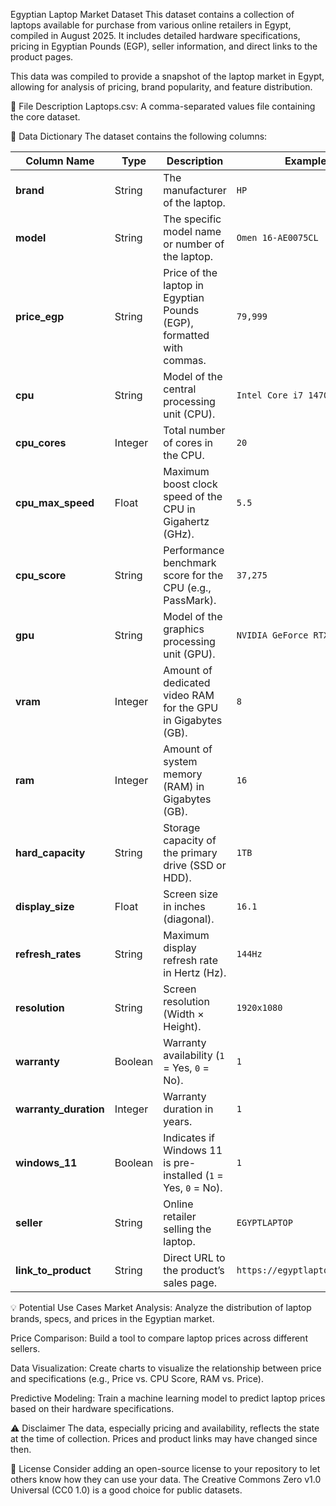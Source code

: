 Egyptian Laptop Market Dataset
This dataset contains a collection of laptops available for purchase from various online retailers in Egypt, compiled in August 2025. It includes detailed hardware specifications, pricing in Egyptian Pounds (EGP), seller information, and direct links to the product pages.

This data was compiled to provide a snapshot of the laptop market in Egypt, allowing for analysis of pricing, brand popularity, and feature distribution.

📂 File Description
Laptops.csv: A comma-separated values file containing the core dataset.

📖 Data Dictionary
The dataset contains the following columns:

| Column Name            | Type    | Description                                                          | Example                       |
| ---------------------- | ------- | -------------------------------------------------------------------- | ----------------------------- |
| **brand**              | String  | The manufacturer of the laptop.                                      | `HP`                          |
| **model**              | String  | The specific model name or number of the laptop.                     | `Omen 16-AE0075CL`            |
| **price\_egp**         | String  | Price of the laptop in Egyptian Pounds (EGP), formatted with commas. | `79,999`                      |
| **cpu**                | String  | Model of the central processing unit (CPU).                          | `Intel Core i7 14700HX`       |
| **cpu\_cores**         | Integer | Total number of cores in the CPU.                                    | `20`                          |
| **cpu\_max\_speed**    | Float   | Maximum boost clock speed of the CPU in Gigahertz (GHz).             | `5.5`                         |
| **cpu\_score**         | String  | Performance benchmark score for the CPU (e.g., PassMark).            | `37,275`                      |
| **gpu**                | String  | Model of the graphics processing unit (GPU).                         | `NVIDIA GeForce RTX 4070`     |
| **vram**               | Integer | Amount of dedicated video RAM for the GPU in Gigabytes (GB).         | `8`                           |
| **ram**                | Integer | Amount of system memory (RAM) in Gigabytes (GB).                     | `16`                          |
| **hard\_capacity**     | String  | Storage capacity of the primary drive (SSD or HDD).                  | `1TB`                         |
| **display\_size**      | Float   | Screen size in inches (diagonal).                                    | `16.1`                        |
| **refresh\_rates**     | String  | Maximum display refresh rate in Hertz (Hz).                          | `144Hz`                       |
| **resolution**         | String  | Screen resolution (Width × Height).                                  | `1920x1080`                   |
| **warranty**           | Boolean | Warranty availability (`1` = Yes, `0` = No).                         | `1`                           |
| **warranty\_duration** | Integer | Warranty duration in years.                                          | `1`                           |
| **windows\_11**        | Boolean | Indicates if Windows 11 is pre-installed (`1` = Yes, `0` = No).      | `1`                           |
| **seller**             | String  | Online retailer selling the laptop.                                  | `EGYPTLAPTOP`                 |
| **link\_to\_product**  | String  | Direct URL to the product’s sales page.                              | `https://egyptlaptop.com/...` |

💡 Potential Use Cases
Market Analysis: Analyze the distribution of laptop brands, specs, and prices in the Egyptian market.

Price Comparison: Build a tool to compare laptop prices across different sellers.

Data Visualization: Create charts to visualize the relationship between price and specifications (e.g., Price vs. CPU Score, RAM vs. Price).

Predictive Modeling: Train a machine learning model to predict laptop prices based on their hardware specifications.

⚠️ Disclaimer
The data, especially pricing and availability, reflects the state at the time of collection. Prices and product links may have changed since then.

📄 License
Consider adding an open-source license to your repository to let others know how they can use your data. The Creative Commons Zero v1.0 Universal (CC0 1.0) is a good choice for public datasets.
